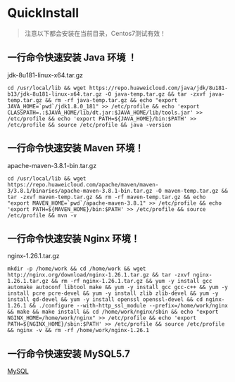 # QuickInstall

> 注意以下都会安装在当前目录，Centos7测试有效！

## 一行命令快速安装 Java 环境 ！

jdk-8u181-linux-x64.tar.gz

```shell
cd /usr/local/lib && wget https://repo.huaweicloud.com/java/jdk/8u181-b13/jdk-8u181-linux-x64.tar.gz -O java-temp.tar.gz && tar -zxvf java-temp.tar.gz && rm -rf java-temp.tar.gz && echo "export JAVA_HOME=`pwd`/jdk1.8.0_181" >> /etc/profile && echo 'export CLASSPATH=.:$JAVA_HOME/lib/dt.jar:$JAVA_HOME/lib/tools.jar' >> /etc/profile && echo 'export PATH=${JAVA_HOME}/bin:$PATH' >> /etc/profile && source /etc/profile && java -version
```

## 一行命令快速安装 Maven 环境！

apache-maven-3.8.1-bin.tar.gz

```shell
cd /usr/local/lib && wget https://repo.huaweicloud.com/apache/maven/maven-3/3.8.1/binaries/apache-maven-3.8.1-bin.tar.gz -O maven-temp.tar.gz && tar -zxvf maven-temp.tar.gz && rm -rf maven-temp.tar.gz && echo "export MAVEN_HOME=`pwd`/apache-maven-3.8.1" >> /etc/profile && echo 'export PATH=${MAVEN_HOME}/bin:$PATH' >> /etc/profile && source /etc/profile && mvn -v
```

## 一行命令快速安装 Nginx 环境！

nginx-1.26.1.tar.gz

```shell
mkdir -p /home/work && cd /home/work && wget http://nginx.org/download/nginx-1.26.1.tar.gz && tar -zxvf nginx-1.26.1.tar.gz && rm -rf nginx-1.26.1.tar.gz && yum -y install gcc automake autoconf libtool make && yum -y install gcc gcc-c++ && yum -y install pcre pcre-devel && yum -y install zlib zlib-devel && yum -y install gd-devel && yum -y install openssl openssl-devel && cd nginx-1.26.1 && ./configure --with-http_ssl_module --prefix=/home/work/nginx && make && make install && cd /home/work/nginx/sbin && echo "export NGINX_HOME=/home/work/nginx" >> /etc/profile && echo 'export PATH=${NGINX_HOME}/sbin:$PATH' >> /etc/profile && source /etc/profile && nginx -v && rm -rf /home/work/nginx-1.26.1
```

## 一行命令快速安装 MySQL5.7

[MySQL](https://www.cnblogs.com/kevingrace/p/8340690.html)
